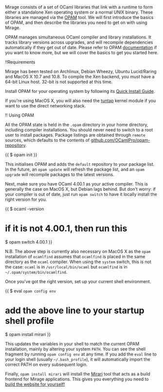 Mirage consists of a set of OCaml libraries that link with a runtime to form either a standalone Xen operating system or a normal UNIX binary. These libraries are managed via the [OPAM](http://opam.ocamlpro.com) tool. We will first introduce the basics of OPAM, and then describe the libraries you need to get on with using Mirage.

OPAM manages simultaneous OCaml compiler and library installations. It tracks library versions across upgrades, and will recompile dependencies automatically if they get out of date. Please refer to OPAM [documentation](https://opam.ocamlpro.com) if you want to know more, but we will cover the basics to get you started here.

!!Requirements

Mirage has been tested on Archlinux, Debian Wheezy, Ubuntu Lucid/Raring and MacOS X 10.7 and 10.8. To compile the Xen backend, you *must* have a 64-bit Linux host. 32-bit is not supported at this time.

Install OPAM for your operating system by following its [Quick Install Guide](http://opam.ocamlpro.com/doc/Quick_Install.html).

If you're using MacOS X, you will also need the [tuntap](http://tuntaposx.sourceforge.net/) kernel module if you want to use the direct networking stack.

!! Using OPAM

All the OPAM state is held in the `.opam` directory in your home directory, including compiler installations. You should never need to switch to a root user to install packages. Package listings are obtained through `remote` sources, which defaults to the contents of [github.com/OCamlPro/opam-repository](http://github.com/OCamlPro/opam-repository).

{{
$ opam init
}}

This initialises OPAM and adds the `default` repository to your package list. In the future, an `opam update` will refresh the package list, and an `opam upgrade` will recompile packages to the latest versions.

Next, make sure you have OCaml 4.00.1 as your active compiler. This is
generally the case on MacOS X, but Debian lags behind. But don't worry: if
your compiler is out of date, just run `opam switch` to have it locally
install the right version for you.

{{
$ ocaml -version
# if it is not 4.00.1, then run this
$ opam switch 4.00.1
}}

N.B. The above step is currently also necessary on MacOS X as the `opam` installation of `ocamlfind` assumes that `ocamlfind` is placed in the same directory as the `ocaml` compiler. When using the `system` switch, this is not the case: `ocaml` is in `/usr/local/bin/ocaml` but `ocamlfind` is in `~/.opam/system/bin/ocamlfind`.

Once you've got the right version, set up your current shell environment.

{{
$ eval `opam config env`
# add the above line to your startup shell profile
$ opam install mirari
}}

This updates the variables in your shell to match the current OPAM installation, mainly by altering your system `PATH`. You can see the shell fragment by running `opam config env` at any time. If you add the `eval` line to your login shell (usually `~/.bash_profile`), it will automatically import the correct PATH on every subsequent login.

Finally, `opam install mirari` will install the [Mirari](/blog/mirari) tool
that acts as a build frontend for Mirage applications. This gives you
everything you need to [build the website for yourself!](/wiki/mirage-www)

